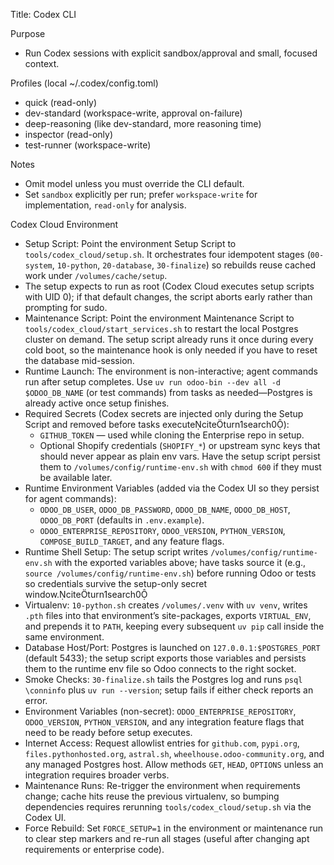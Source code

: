 Title: Codex CLI

Purpose

- Run Codex sessions with explicit sandbox/approval and small, focused context.

Profiles (local ~/.codex/config.toml)

- quick (read-only)
- dev-standard (workspace-write, approval on-failure)
- deep-reasoning (like dev-standard, more reasoning time)
- inspector (read-only)
- test-runner (workspace-write)

Notes

- Omit model unless you must override the CLI default.
- Set `sandbox` explicitly per run; prefer `workspace-write` for implementation, `read-only` for analysis.

Codex Cloud Environment

- Setup Script: Point the environment Setup Script to `tools/codex_cloud/setup.sh`. It orchestrates four idempotent
  stages (`00-system`, `10-python`, `20-database`, `30-finalize`) so rebuilds reuse cached work under
  `/volumes/cache/setup`.
- The setup expects to run as root (Codex Cloud executes setup scripts with UID 0); if that default changes, the
  script aborts early rather than prompting for sudo.
- Maintenance Script: Point the environment Maintenance Script to `tools/codex_cloud/start_services.sh` to
  restart the local Postgres cluster on demand. The setup script already runs it once during every cold boot, so the
  maintenance hook is only needed if you have to reset the database mid-session.
- Runtime Launch: The environment is non-interactive; agent commands run after setup completes. Use
  `uv run odoo-bin --dev all -d $ODOO_DB_NAME` (or test commands) from tasks as needed—Postgres is already active once
  setup finishes.
- Required Secrets (Codex secrets are injected only during the Setup Script and removed before tasks
  executeciteturn1search0):
    - `GITHUB_TOKEN` — used while cloning the Enterprise repo in setup.
    - Optional Shopify credentials (`SHOPIFY_*`) or upstream sync keys that should never appear as plain env vars. Have
      the setup script persist them to `/volumes/config/runtime-env.sh` with `chmod 600` if they must be available
      later.
- Runtime Environment Variables (added via the Codex UI so they persist for agent commands):
    - `ODOO_DB_USER`, `ODOO_DB_PASSWORD`, `ODOO_DB_NAME`, `ODOO_DB_HOST`, `ODOO_DB_PORT` (defaults in `.env.example`).
    - `ODOO_ENTERPRISE_REPOSITORY`, `ODOO_VERSION`, `PYTHON_VERSION`, `COMPOSE_BUILD_TARGET`, and any feature flags.
- Runtime Shell Setup: The setup script writes `/volumes/config/runtime-env.sh` with the exported variables above; have
  tasks source it (e.g., `source /volumes/config/runtime-env.sh`) before running Odoo or tests so credentials survive
  the setup-only secret window.citeturn1search0
- Virtualenv: `10-python.sh` creates `/volumes/.venv` with `uv venv`, writes `.pth` files into that environment’s
  site-packages, exports `VIRTUAL_ENV`, and prepends it to `PATH`, keeping every subsequent `uv pip` call inside the
  same environment.
- Database Host/Port: Postgres is launched on `127.0.0.1:$POSTGRES_PORT` (default 5433); the setup script exports
  those variables and persists them to the runtime env file so Odoo connects to the right socket.
- Smoke Checks: `30-finalize.sh` tails the Postgres log and runs `psql \conninfo` plus `uv run --version`; setup fails
  if
  either check reports an error.
- Environment Variables (non-secret): `ODOO_ENTERPRISE_REPOSITORY`, `ODOO_VERSION`, `PYTHON_VERSION`, and any
  integration feature flags that need to be ready before setup executes.
- Internet Access: Request allowlist entries for `github.com`, `pypi.org`, `files.pythonhosted.org`, `astral.sh`,
  `wheelhouse.odoo-community.org`, and any managed Postgres host. Allow methods `GET`, `HEAD`, `OPTIONS` unless an
  integration requires broader verbs.
- Maintenance Runs: Re-trigger the environment when requirements change; cache hits reuse the previous virtualenv, so
  bumping dependencies requires rerunning `tools/codex_cloud/setup.sh` via the Codex UI.
- Force Rebuild: Set `FORCE_SETUP=1` in the environment or maintenance run to clear step markers and re-run all stages
  (useful after changing apt requirements or enterprise code).
